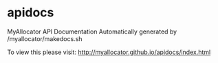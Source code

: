 apidocs
=======

MyAllocator API Documentation
Automatically generated by /myallocator/makedocs.sh

To view this please visit:
http://myallocator.github.io/apidocs/index.html


